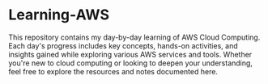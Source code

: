# Learning-AWS
This repository contains my day-by-day learning of AWS Cloud Computing. Each day's progress includes key concepts, hands-on activities, and insights gained while exploring various AWS services and tools. Whether you're new to cloud computing or looking to deepen your understanding, feel free to explore the resources and notes documented here.
